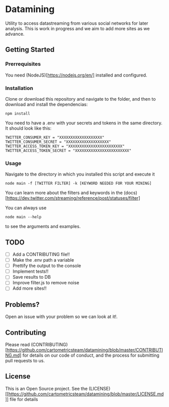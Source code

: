 # Datamining
Utility to access datastreaming from various social networks for later analysis. This is work in progress and we aim to add more sites as we advance.

## Getting Started
### Prerrequisites
You need (NodeJS)[https://nodejs.org/en/] installed and configured.

### Installation
Clone or download this repository and navigate to the folder, and then to download and install the dependencias:
```shell
npm install
```
You need to have a .env with your secrets and tokens in the same directory. It should look like this:
```env
TWITTER_CONSUMER_KEY = "XXXXXXXXXXXXXXXXXXX"
TWITTER_CONSUMER_SECRET = "XXXXXXXXXXXXXXXXXXX"
TWITTER_ACCESS_TOKEN_KEY = "XXXXXXXXXXXXXXXXXXXXXXXX"
TWITTER_ACCESS_TOKEN_SECRET = "XXXXXXXXXXXXXXXXXXXXXXXX"

```

### Usage
Navigate to the directory in which you installed  this script and execute it 
```shell
node main -f [TWITTER FILTER] -k [KEYWORD NEEDED FOR YOUR MINING]
```

You can learn more about the filters and keywords in the (docs)[https://dev.twitter.com/streaming/reference/post/statuses/filter]

You can always use
```shell
node main --help
```
to see the arguments and examples.
## TODO
- [ ] Add a CONTRIBUTING file!!
- [ ] Make the .env path a variable
- [ ] Prettify the output to the console
- [ ] Implement tests!!
- [ ] Save results to DB
- [ ] Improve filter.js to remove noise
- [ ] Add more sites!!

## Problems?
Open an issue with your problem so we can look at it!.

## Contributing
Please read (CONTRIBUTING)[https://github.com/cartometricsteam/datamining/blob/master/CONTRIBUTING.md] for details on our code of conduct, and the process for submitting pull requests to us.

## License
This is an Open Source project. See the (LICENSE)[[https://github.com/cartometricsteam/datamining/blob/master/LICENSE.md]] file for details
